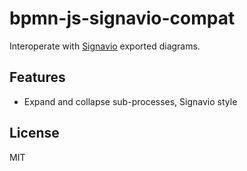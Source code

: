 # bpmn-js-signavio-compat

Interoperate with [Signavio](http://signavio.com) exported diagrams.


## Features

* Expand and collapse sub-processes, Signavio style


## License

MIT
